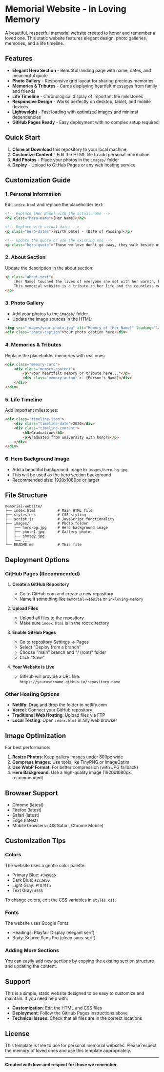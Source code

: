 # Memorial Website - In Loving Memory

A beautiful, respectful memorial website created to honor and remember a loved one. This static website features elegant design, photo galleries, memories, and a life timeline.

## Features

- **Elegant Hero Section** - Beautiful landing page with name, dates, and meaningful quote
- **Photo Gallery** - Responsive grid layout for sharing precious memories
- **Memories & Tributes** - Cards displaying heartfelt messages from family and friends
- **Life Timeline** - Chronological display of important life milestones
- **Responsive Design** - Works perfectly on desktop, tablet, and mobile devices
- **Lightweight** - Fast loading with optimized images and minimal dependencies
- **GitHub Pages Ready** - Easy deployment with no complex setup required

## Quick Start

1. **Clone or Download** this repository to your local machine
2. **Customize Content** - Edit the HTML file to add personal information
3. **Add Photos** - Place your photos in the `images/` folder
4. **Deploy** - Upload to GitHub Pages or any web hosting service

## Customization Guide

### 1. Personal Information
Edit `index.html` and replace the placeholder text:

```html
<!-- Replace [Her Name] with the actual name -->
<h2 class="hero-name">[Her Name]</h2>

<!-- Replace with actual dates -->
<p class="hero-dates">[Birth Date] - [Date of Passing]</p>

<!-- Update the quote or use the existing one -->
<p class="hero-quote">"Those we love don't go away, they walk beside us every day."</p>
```

### 2. About Section
Update the description in the about section:

```html
<p class="about-text">
    [Her Name] touched the lives of everyone she met with her warmth, kindness, and beautiful spirit. 
    This memorial website is a tribute to her life and the countless memories we shared together.
</p>
```

### 3. Photo Gallery
- Add your photos to the `images/` folder
- Update the image sources in the HTML:
```html
<img src="images/your-photo.jpg" alt="Memory of [Her Name]" loading="lazy">
<div class="photo-caption">Your photo caption here</div>
```

### 4. Memories & Tributes
Replace the placeholder memories with real ones:

```html
<div class="memory-card">
    <div class="memory-content">
        <p>"Your heartfelt memory or tribute here..."</p>
        <div class="memory-author">- [Person's Name]</div>
    </div>
</div>
```

### 5. Life Timeline
Add important milestones:

```html
<div class="timeline-item">
    <div class="timeline-date">2020</div>
    <div class="timeline-content">
        <h3>Graduation</h3>
        <p>Graduated from university with honors</p>
    </div>
</div>
```

### 6. Hero Background Image
- Add a beautiful background image to `images/hero-bg.jpg`
- This will be used as the hero section background
- Recommended size: 1920x1080px or larger

## File Structure

```
memorial-website/
├── index.html          # Main HTML file
├── styles.css          # CSS styling
├── script.js           # JavaScript functionality
├── images/             # Photo folder
│   ├── hero-bg.jpg     # Hero background image
│   ├── photo1.jpg      # Gallery photos
│   ├── photo2.jpg
│   └── ...
└── README.md           # This file
```

## Deployment Options

### GitHub Pages (Recommended)

1. **Create a GitHub Repository**
   - Go to GitHub.com and create a new repository
   - Name it something like `memorial-website` or `in-loving-memory`

2. **Upload Files**
   - Upload all files to the repository
   - Make sure `index.html` is in the root directory

3. **Enable GitHub Pages**
   - Go to repository Settings → Pages
   - Select "Deploy from a branch"
   - Choose "main" branch and "/ (root)" folder
   - Click "Save"

4. **Your Website is Live**
   - GitHub will provide a URL like: `https://yourusername.github.io/repository-name`

### Other Hosting Options

- **Netlify**: Drag and drop the folder to netlify.com
- **Vercel**: Connect your GitHub repository
- **Traditional Web Hosting**: Upload files via FTP
- **Local Testing**: Open `index.html` in any web browser

## Image Optimization

For best performance:

1. **Resize Photos**: Keep gallery images under 800px wide
2. **Compress Images**: Use tools like TinyPNG or ImageOptim
3. **Use WebP Format**: For better compression (with JPG fallback)
4. **Hero Background**: Use a high-quality image (1920x1080px recommended)

## Browser Support

- Chrome (latest)
- Firefox (latest)
- Safari (latest)
- Edge (latest)
- Mobile browsers (iOS Safari, Chrome Mobile)

## Customization Tips

### Colors
The website uses a gentle color palette:
- Primary Blue: `#3498db`
- Dark Blue: `#2c3e50`
- Light Gray: `#f8f9fa`
- Text Gray: `#555`

To change colors, edit the CSS variables in `styles.css`.

### Fonts
The website uses Google Fonts:
- Headings: Playfair Display (elegant serif)
- Body: Source Sans Pro (clean sans-serif)

### Adding More Sections
You can easily add new sections by copying the existing section structure and updating the content.

## Support

This is a simple, static website designed to be easy to customize and maintain. If you need help with:

- **Customization**: Edit the HTML and CSS files
- **Deployment**: Follow the GitHub Pages instructions above
- **Technical Issues**: Check that all files are in the correct locations

## License

This template is free to use for personal memorial websites. Please respect the memory of loved ones and use this template appropriately.

---

**Created with love and respect for those we remember.** 